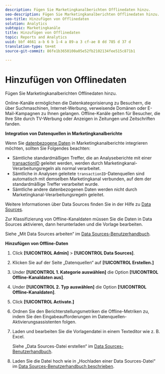```yaml
---
description: Fügen Sie Marketingkanalberichten Offlinedaten hinzu.
seo-description: Fügen Sie Marketingkanalberichten Offlinedaten hinzu.
seo-title: Hinzufügen von Offlinedaten
solution: Analytics
subtopic: Marketingkanäle
title: Hinzufügen von Offlinedaten
topic: Reports and Analytics
uuid: bbf 4661 a-b 6 b 1-4 a 89-a 3 cf-ae 8 dd 785 d 37 d
translation-type: tm+mt
source-git-commit: 86fe1b3650100a05e52fb2102134fee515c871b1

---
```



# Hinzufügen von Offlinedaten

Fügen Sie Marketingkanalberichten Offlinedaten hinzu.

Online-Kanäle ermöglichen die Datenkategorisierung zu Besuchern, die über Suchmaschinen, Internet-Werbung, verweisende Domänen oder E-Mail-Kampagnen zu Ihnen gelangen. Offline-Kanäle gelten für Besucher, die Ihre Site durch TV-Werbung oder Anzeigen in Zeitungen und Zeitschriften fanden.

**Integration von Datenquellen in Marketingkanalberichte**

Wenn Sie [datenbezogene Daten](https://marketing.adobe.com/resources/help/en_US/sc/datasources/index.html?f=c_faq) in Marketingkanalberichte integrieren möchten, sollten Sie Folgendes beachten:

* Sämtliche standardmäßigen Treffer, die an Analyseberichte mit einer [transactionID](https://marketing.adobe.com/resources/help/en_US/sc/datasources/index.html?f=c_Transaction_ID) geleitet werden, werden durch Marketingkanal-Verarbeitungsregeln als normal verarbeitet.
* Sämtliche in Analysen geleitete `transactionID`-Datenquellen sind automatisch mit demselben Marketingkanal verbunden, auf dem der standardmäßige Treffer verarbeitet wurde.
* Sämtliche andere datenbezogenen Daten werden nicht durch Marketingkanal-Verarbeitungsregeln geleitet.

Weitere Informationen über Data Sources finden Sie in der Hilfe zu [Data Sources](https://marketing.adobe.com/resources/help/en_US/sc/datasources/index.html).

Zur Klassifizierung von Offline-Kanaldaten müssen Sie die Daten in Data Sources aktivieren, dann herunterladen und die Vorlage bearbeiten.

Siehe „Mit Data Sources arbeiten“ im [Data Sources-Benutzerhandbuch](https://marketing.adobe.com/resources/help/en_US/sc/datasources/index.html).

**Hinzufügen von Offline-Daten**

1. Click **[!UICONTROL Admin]** &gt; **[!UICONTROL Data Sources]**.
1. Klicken Sie auf der Seite „Datenquellen“ auf **[!UICONTROL Erstellen.]**
1. Under **[!UICONTROL 1. Kategorie auswählen]** die Option **[!UICONTROL Offline-Kanaldaten aus]**.
1. Under **[!UICONTROL 2. Typ auswählen]** die Option **[!UICONTROL Offline-Kanaldaten]**.
1. Click **[!UICONTROL Activate.]**
1. Ordnen Sie den Berichterstellungsmetriken die Offline-Metriken zu, indem Sie den Eingabeaufforderungen im Datenquellen-Aktivierungsassistenten folgen.
1. Laden und bearbeiten Sie die Vorlagendatei in einem Texteditor wie z. B. Excel.

   Siehe „Data Sources-Datei erstellen“ im [Data Sources-Benutzerhandbuch](https://marketing.adobe.com/resources/help/en_US/sc/datasources/index.html).

1. Laden Sie die Datei hoch wie in „Hochladen einer Data Sources-Datei“ im [Data Sources-Benutzerhandbuch beschrieben](https://marketing.adobe.com/resources/help/en_US/sc/datasources/index.html).
